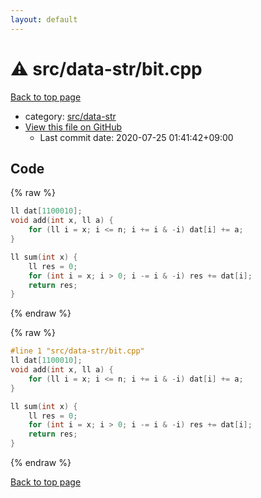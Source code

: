 ```yaml
---
layout: default
---
```


<!-- mathjax config similar to math.stackexchange -->
<script type="text/javascript" async
  src="https://cdnjs.cloudflare.com/ajax/libs/mathjax/2.7.5/MathJax.js?config=TeX-MML-AM_CHTML">
</script>
<script type="text/x-mathjax-config">
  MathJax.Hub.Config({
    TeX: { equationNumbers: { autoNumber: "AMS" }},
    tex2jax: {
      inlineMath: [ ['$','$'] ],
      processEscapes: true
    },
    "HTML-CSS": { matchFontHeight: false },
    displayAlign: "left",
    displayIndent: "2em"
  });
</script>

<script type="text/javascript" src="https://cdnjs.cloudflare.com/ajax/libs/jquery/3.4.1/jquery.min.js"></script>
<script src="https://cdn.jsdelivr.net/npm/jquery-balloon-js@1.1.2/jquery.balloon.min.js" integrity="sha256-ZEYs9VrgAeNuPvs15E39OsyOJaIkXEEt10fzxJ20+2I=" crossorigin="anonymous"></script>
<script type="text/javascript" src="../../../assets/js/copy-button.js"></script>
<link rel="stylesheet" href="../../../assets/css/copy-button.css" />


# :warning: src/data-str/bit.cpp

<a href="../../../index.html">Back to top page</a>

* category: <a href="../../../index.html#dcfab7a28915543077d1e3e3e6bbe5ad">src/data-str</a>
* <a href="{{ site.github.repository_url }}/blob/master/src/data-str/bit.cpp">View this file on GitHub</a>
    - Last commit date: 2020-07-25 01:41:42+09:00




## Code

<a id="unbundled"></a>
{% raw %}
```cpp
ll dat[1100010];
void add(int x, ll a) {
	for (ll i = x; i <= n; i += i & -i) dat[i] += a;
}

ll sum(int x) {
	ll res = 0;
	for (int i = x; i > 0; i -= i & -i) res += dat[i];
	return res;
}
```
{% endraw %}

<a id="bundled"></a>
{% raw %}
```cpp
#line 1 "src/data-str/bit.cpp"
ll dat[1100010];
void add(int x, ll a) {
	for (ll i = x; i <= n; i += i & -i) dat[i] += a;
}

ll sum(int x) {
	ll res = 0;
	for (int i = x; i > 0; i -= i & -i) res += dat[i];
	return res;
}

```
{% endraw %}

<a href="../../../index.html">Back to top page</a>

